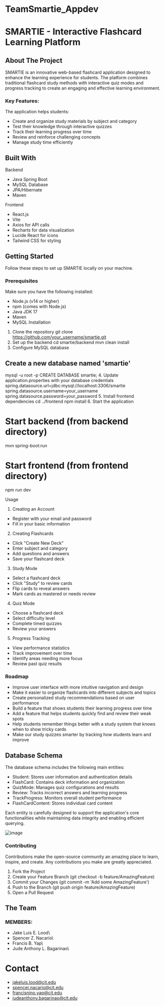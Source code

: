 # TeamSmartie_Appdev

# SMARTIE - Interactive Flashcard Learning Platform

## About The Project
SMARTIE is an innovative web-based flashcard application designed to enhance the learning experience for students. The platform combines traditional flashcard study methods with interactive quiz modes and progress tracking to create an engaging and effective learning environment.

### Key Features:
The application helps students:
  * Create and organize study materials by subject and category
  *	Test their knowledge through interactive quizzes
  *	Track their learning progress over time
  *	Review and reinforce challenging concepts
  *	Manage study time efficiently

## Built With
Backend
  *	Java Spring Boot
  *	MySQL Database
  *	JPA/Hibernate
  *	Maven
  
Frontend
  *	React.js
  *	Vite
  *	Axios for API calls
  *	Recharts for data visualization
  *	Lucide React for icons
  *	Tailwind CSS for styling
  
## Getting Started

Follow these steps to set up SMARTIE locally on your machine.

### Prerequisites

Make sure you have the following installed:
  *	Node.js (v14 or higher)
  *	npm (comes with Node.js)
  *	Java JDK 17
  *	Maven
  *	MySQL
Installation
  1.	Clone the repository
      git clone https://github.com/your_username/smartie.git
  2.	Set up the backend
      cd smartie/backend
      mvn clean install
  3.	Configure MySQL database
     
## Create a new database named 'smartie'
  mysql -u root -p
  CREATE DATABASE smartie;
  4.	Update application.properties with your database credentials
      spring.datasource.url=jdbc:mysql://localhost:3306/smartie
      spring.datasource.username=your_username
      spring.datasource.password=your_password
  5.	Install frontend dependencies
      cd ../frontend
      npm install
  6.	Start the application

# Start backend (from backend directory)
  mvn spring-boot:run

# Start frontend (from frontend directory)
  npm run dev
  
Usage
  
1.	Creating an Account 
  *	Register with your email and password
  *	Fill in your basic information
2.	Creating Flashcards 
  *	Click "Create New Deck"
  *	Enter subject and category
  *	Add questions and answers
  *	Save your flashcard deck
3.	Study Mode 
  *	Select a flashcard deck
  *	Click "Study" to review cards
  *	Flip cards to reveal answers
  *	Mark cards as mastered or needs review
4.	Quiz Mode 
  *	Choose a flashcard deck
  *	Select difficulty level
  *	Complete timed quizzes
  *	Review your answers
5.	Progress Tracking 
  *	View performance statistics
  *	Track improvement over time
  *	Identify areas needing more focus
  *	Review past quiz results

### Roadmap

  * Improve user interface with more intuitive navigation and design
  * Make it easier to organize flashcards into different subjects and topics
  * Create personalized study recommendations based on user performance
  * Build a feature that shows students their learning progress over time
  * Add a feature that helps students quickly find and review their weak spots
  * Help students remember things better with a study system that knows when to show tricky cards
  * Make our study quizzes smarter by tracking how students learn and improve
  
## Database Schema

The database schema includes the following main entities:
*	Student: Stores user information and authentication details
*	FlashCard: Contains deck information and organization
*	QuizMode: Manages quiz configurations and results
*	Review: Tracks incorrect answers and learning progress
*	TrackProgress: Monitors overall student performance
*	FlashCardContent: Stores individual card content
  
Each entity is carefully designed to support the application's core functionalities while maintaining data integrity and enabling efficient querying.

![image](https://github.com/user-attachments/assets/acd4cf0d-4546-439a-9a32-af2175345dc1)


  
### Contributing

  Contributions make the open-source community an amazing place to learn, inspire, and create. Any contributions you make are greatly appreciated.
1.	Fork the Project
2.	Create your Feature Branch (git checkout -b feature/AmazingFeature)
3.	Commit your Changes (git commit -m 'Add some AmazingFeature')
4.	Push to the Branch (git push origin feature/AmazingFeature)
5.	Open a Pull Request
   
## The Team

### MEMBERS:
 * Jake Luis E. Lood\
 * Spencer Z. Nacario\
 * Francis B. Yap\
 * Jude Anthony L. Bagarinao\

# Contact
  * jakeluis.lood@cit.edu
  * spencer.nacario@cit.edu
  * francisnino.yap@cit.edu
  * judeanthony.bagarinao@cit.edu
  
